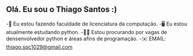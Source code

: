 ## Olá. Eu sou o Thiago Santos :)

-📓 Eu estou fazendo faculdade de licenciatura da computação.
-🖥️ Eu estou atualmente estudando python.
-👨‍💻 Estou procurando por vagas de densenvolvedor python e áreas afins de programação.
-✉️ EMAIL: thiago.spc1029@gmail.com

